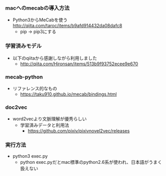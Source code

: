 ### macへのmecabの導入方法
- Python3からMeCabを使う http://qiita.com/taroc/items/b9afd914432da08dafc8
    - pip → pip3にする

### 学習済みモデル
- 以下のqiitaから感謝しながら利用しました
    - http://qiita.com/Hironsan/items/513b9f93752ecee9e670

### mecab-python
- リファレンス的なもの
    - https://taku910.github.io/mecab/bindings.html

### doc2vec
- word2vecより文脈理解が優秀らしい
    - 学習済みデータと利用法
        - https://github.com/pixiv/pixivnovel2vec/releases
    
### 実行方法
- python3 exec.py
    - python exec.pyだとmac標準のpython2.6系が使われ、日本語がうまく扱えない
    
